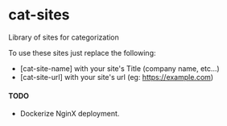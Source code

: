# cat-sites
Library of sites for categorization

To use these sites just replace the following:
* [cat-site-name] with your site's Title (company name, etc...)
* [cat-site-url] with your site's url (eg: https://example.com)

#### TODO
* Dockerize NginX deployment.
